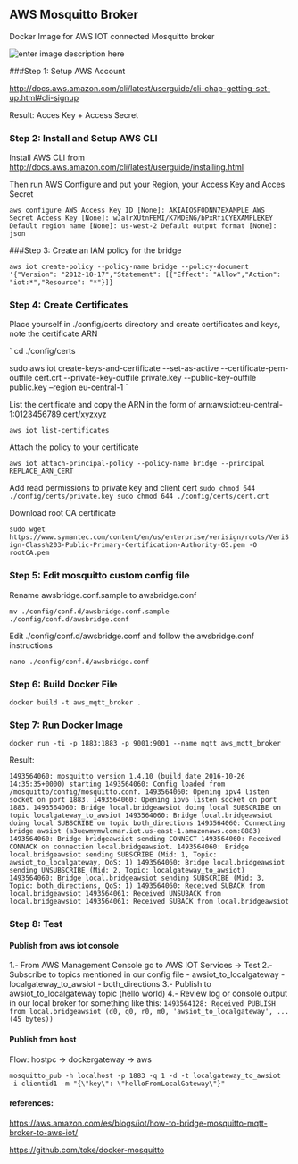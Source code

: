 AWS Mosquitto Broker
--------------------------------

Docker Image for AWS IOT connected Mosquitto broker

![enter image description here](https://s3.amazonaws.com/aws-iot-blog-assets/how-to-bridge-mosquitto-mqtt-broker-to-aws-iot/1-overview.png)


###Step 1: Setup AWS Account

http://docs.aws.amazon.com/cli/latest/userguide/cli-chap-getting-set-up.html#cli-signup

Result: Acces Key + Access Secret

### Step 2: Install and Setup AWS CLI 

Install AWS CLI from http://docs.aws.amazon.com/cli/latest/userguide/installing.html

Then run AWS Configure and put your Region, your Access Key and Acces Secret

` aws configure
AWS Access Key ID [None]: AKIAIOSFODNN7EXAMPLE
AWS Secret Access Key [None]: wJalrXUtnFEMI/K7MDENG/bPxRfiCYEXAMPLEKEY
Default region name [None]: us-west-2
Default output format [None]: json `


###Step 3: Create an IAM policy for the bridge

` aws iot create-policy --policy-name bridge --policy-document '{"Version": "2012-10-17","Statement": [{"Effect": "Allow","Action": "iot:*","Resource": "*"}]} `




### Step 4: Create Certificates

Place yourself in ./config/certs directory and create certificates and keys, note the certificate ARN

` cd ./config/certs

 sudo aws iot create-keys-and-certificate --set-as-active --certificate-pem-outfile cert.crt --private-key-outfile private.key --public-key-outfile public.key –region eu-central-1 `



List the certificate and copy the ARN in the form of arn:aws:iot:eu-central-1:0123456789:cert/xyzxyz

` aws iot list-certificates `


Attach the policy to your certificate

` aws iot attach-principal-policy --policy-name bridge --principal REPLACE_ARN_CERT `


Add read permissions to private key and client cert
` sudo chmod 644 ./config/certs/private.key
 sudo chmod 644 ./config/certs/cert.crt `


Download root CA certificate

` sudo wget https://www.symantec.com/content/en/us/enterprise/verisign/roots/VeriSign-Class%203-Public-Primary-Certification-Authority-G5.pem -O rootCA.pem `


### Step 5: Edit mosquitto custom config file 

Rename awsbridge.conf.sample to awsbridge.conf

` mv ./config/conf.d/awsbridge.conf.sample ./config/conf.d/awsbridge.conf `

Edit ./config/conf.d/awsbridge.conf and follow the awsbridge.conf instructions 

` nano ./config/conf.d/awsbridge.conf `


### Step 6:  Build Docker File

` docker build -t aws_mqtt_broker . `

### Step 7: Run Docker Image

` docker run -ti -p 1883:1883 -p 9001:9001 --name mqtt aws_mqtt_broker `


Result:

`
1493564060: mosquitto version 1.4.10 (build date 2016-10-26 14:35:35+0000) starting
1493564060: Config loaded from /mosquitto/config/mosquitto.conf.
1493564060: Opening ipv4 listen socket on port 1883.
1493564060: Opening ipv6 listen socket on port 1883.
1493564060: Bridge local.bridgeawsiot doing local SUBSCRIBE on topic localgateway_to_awsiot
1493564060: Bridge local.bridgeawsiot doing local SUBSCRIBE on topic both_directions
1493564060: Connecting bridge awsiot (a3uewmymwlcmar.iot.us-east-1.amazonaws.com:8883)
1493564060: Bridge bridgeawsiot sending CONNECT
1493564060: Received CONNACK on connection local.bridgeawsiot.
1493564060: Bridge local.bridgeawsiot sending SUBSCRIBE (Mid: 1, Topic: awsiot_to_localgateway, QoS: 1)
1493564060: Bridge local.bridgeawsiot sending UNSUBSCRIBE (Mid: 2, Topic: localgateway_to_awsiot)
1493564060: Bridge local.bridgeawsiot sending SUBSCRIBE (Mid: 3, Topic: both_directions, QoS: 1)
1493564060: Received SUBACK from local.bridgeawsiot
1493564061: Received UNSUBACK from local.bridgeawsiot
1493564061: Received SUBACK from local.bridgeawsiot
`


### Step 8: Test

#### Publish from aws iot console

1.- From AWS Management Console go to AWS IOT Services -> Test
2.- Subscribe to topics mentioned in our config file
	- awsiot_to_localgateway
	- localgateway_to_awsiot
	- both_directions
3.- Publish to awsiot_to_localgateway topic (hello world)
4.- Review log or console output in our local broker for something like this: 
`1493564128: Received PUBLISH from local.bridgeawsiot (d0, q0, r0, m0, 'awsiot_to_localgateway', ... (45 bytes)) `



#### Publish from host

Flow: hostpc -> dockergateway -> aws

`mosquitto_pub -h localhost -p 1883 -q 1 -d -t localgateway_to_awsiot  -i clientid1 -m "{\"key\": \"helloFromLocalGateway\"}"`


#### references:

https://aws.amazon.com/es/blogs/iot/how-to-bridge-mosquitto-mqtt-broker-to-aws-iot/

https://github.com/toke/docker-mosquitto
